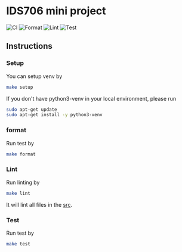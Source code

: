 # IDS706 mini project
![CI](https://github.com/Honji1001/IDS706_miniproject/actions/workflows/CI.yml/badge.svg)
![Format](https://github.com/Honji1001/IDS706_miniproject/actions/workflows/format.yml/badge.svg)
![Lint](https://github.com/Honji1001/IDS706_miniproject/actions/workflows/lint.yml/badge.svg)
![Test](https://github.com/Honji1001/IDS706_miniproject/actions/workflows/test.yml/badge.svg)


## Instructions

### Setup
You can setup venv by
```bash
make setup
```
If you don't have python3-venv in your local environment, please run
```bash
sudo apt-get update
sudo apt-get install -y python3-venv
```

### format
Run test by 
```bash
make format
```

### Lint
Run linting by
```bash
make lint
```
It will lint all files in the [src](./src).


### Test
Run test by 
```bash
make test
```